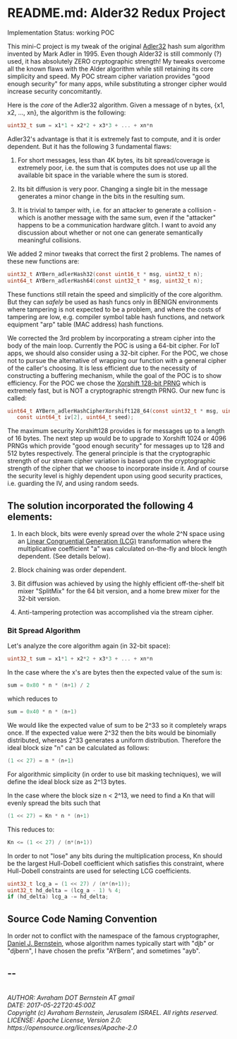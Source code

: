 # README.md: Alder32 Redux Project

Implementation Status: working POC

This mini-C project is my tweak of the original [Adler32](https://en.wikipedia.org/wiki/Adler-32)
hash sum algorithm invented by Mark Adler in 1995.
Even though Alder32 is still commonly (?) used,
it has absolutely ZERO cryptographic strength!
My tweaks overcome all the known flaws with the Alder algorithm while still
retaining its core simplicity and speed. My POC stream cipher variation provides
"good enough security" for many apps, while substituting a stronger cipher would
increase security concomitantly.

Here is the *core* of the Adler32 algorithm. Given a message of n bytes,
{x1, x2, ..., xn}, the algorithm is the following:

```C
uint32_t sum = x1*1 + x2*2 + x3*3 + ... + xn*n
```

Adler32's advantage is that it is extremely fast to compute, and it is order
dependent. But it has the following 3 fundamental flaws:

1. For short messages, less than 4K bytes, its bit spread/coverage is
extremely poor, i.e. the sum that is computes does not use up all the
available bit space in the variable where the sum is stored.

2. Its bit diffusion is very poor. Changing a single bit in the message
generates a minor change in the bits in the resulting sum.

3. It is trivial to tamper with, i.e. for an attacker to generate a
collision - which is another message with the same sum, even if the
"attacker" happens to be a communication hardware glitch. I want to
avoid any discussion about whether or not one can generate semantically
meaningful collisions.

We added 2 minor tweaks that correct the first 2 problems. The names of these
new functions are:

```C
uint32_t AYBern_adlerHash32(const uint16_t * msg, uint32_t n);
uint64_t AYBern_adlerHash64(const uint32_t * msg, uint32_t n);
```

These functions still retain the speed and simplicitly of the core algorithm.
But they can *safely* be used as hash funcs only in BENIGN environments where
tampering is not expected to be a problem, and where the costs of tampering
are low, e.g. compiler symbol table hash functions, and network equipment
"arp" table (MAC address) hash functions.

We corrected the 3rd problem by incorporating a stream cipher into the body
of the main loop. Currently the POC is using a 64-bit cipher. For IoT apps,
we should also consider using a 32-bit cipher. For the POC, we chose not to
pursue the alternative of wrapping our function with a general cipher of the
caller's choosing. It is less efficient due to the necessity of constructing a
buffering mechanism, while the goal of the POC is to show efficiency. For the
POC we chose the [Xorshift 128-bit PRNG](http://prng.di.unimi.it/)
which is extremely fast, but is NOT a cryptographic strength PRNG. Our new func is called:

 ```C
uint64_t AYBern_adlerHashCipherXorshift128_64(const uint32_t * msg, uint32_t n,
    const uint64_t iv[2], uint64_t seed);
```

The maximum security Xorshift128 provides is for messages up to a length of 16
bytes. The next step up would be to upgrade to Xorshift 1024 or 4096 PRNGs which
provide "good enough security" for messages up to 128 and 512 bytes respectively.
The general principle is that the cryptographic strength of our stream cipher
variation is based upon the cryptographic strength of the cipher that we choose
to incorporate inside it. And of course the security level is highly dependent
upon using good security practices, i.e. guarding the IV, and using random seeds.

## The solution incorporated the following 4 elements:

1. In each block, bits were evenly spread over the whole 2^N space using an
[Linear Congruential Generation (LCG)](https://en.wikipedia.org/wiki/Linear_congruential_generator)
transformation where the multiplicative coefficient "a" was calculated on-the-fly
and block length dependent. (See details below).

2. Block chaining was order dependent.

3. Bit diffusion was achieved by using the highly efficient off-the-shelf bit mixer
"SplitMix" for the 64 bit version, and a home brew mixer for the 32-bit version.

4. Anti-tampering protection was accomplished via the stream cipher.

### Bit Spread Algorithm

Let's analyze the core algorithm again (in 32-bit space):

```C
uint32_t sum = x1*1 + x2*2 + x3*3 + ... + xn*n
```

In the case where the x's are bytes then the expected value of the sum is:

```C
sum = 0x80 * n * (n+1) / 2
```

which reduces to

```C
sum = 0x40 * n * (n+1)
```

We would like the expected value of sum to be 2^33 so it completely wraps once.
If the expected value were 2^32 then the bits would be binomially distributed,
whereas 2^33 generates a uniform distribution. Therefore the ideal block size "n"
can be calculated as follows:

```C
(1 << 27) = n * (n+1)
```

For algorithmic simplicity (in order to use bit masking techniques), we will
define the ideal block size as 2^13 bytes.


In the case where the block size n < 2^13, we need to find a Kn that will
evenly spread the bits such that
```C
(1 << 27) = Kn * n * (n+1)
```

This reduces to:

```C
Kn <= (1 << 27) / (n*(n+1))
```

In order to not "lose" any bits during the multiplication process, Kn
should be the largest Hull-Dobell coefficient which satisfies this constraint,
where Hull-Dobell constraints are used for selecting LCG coefficients.

```C
uint32_t lcg_a = (1 << 27) / (n*(n+1));
uint32_t hd_delta = (lcg_a - 1) % 4;
if (hd_delta) lcg_a -= hd_delta;
```

## Source Code Naming Convention

In order not to conflict with the namespace of the famous cryptographer,
[Daniel J. Bernstein](https://en.wikipedia.org/wiki/Daniel_J._Bernstein),
whose algorithm names typically start with "djb" or "djbern",
I have chosen the prefix "AYBern", and sometimes "ayb".

## --
<address>
<br>AUTHOR: Avraham DOT Bernstein AT gmail
<br>DATE: 2017-05-22T20:45:00Z
<br>Copyright (c) Avraham Bernstein, Jerusalem ISRAEL. All rights reserved.
<br>LICENSE: Apache License, Version 2.0: https://opensource.org/licenses/Apache-2.0
</address>
